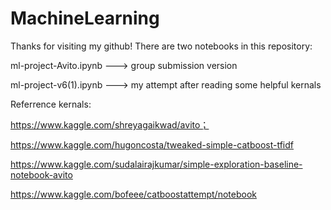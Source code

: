 # MachineLearning
Thanks for visiting my github! There are two notebooks in this repository: 

  ml-project-Avito.ipynb   --->  group submission version 
	
  ml-project-v6(1).ipynb   --->  my attempt after reading some helpful kernals

Referrence kernals:

https://www.kaggle.com/shreyagaikwad/avito；

https://www.kaggle.com/hugoncosta/tweaked-simple-catboost-tfidf

https://www.kaggle.com/sudalairajkumar/simple-exploration-baseline-notebook-avito

https://www.kaggle.com/bofeee/catboostattempt/notebook


